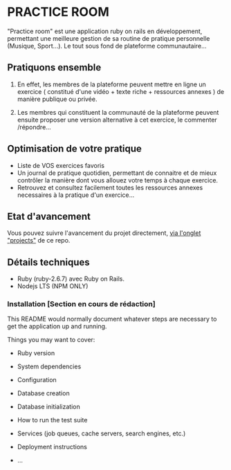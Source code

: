 # PRACTICE ROOM
"Practice room" est une application ruby on rails en développement, permettant une meilleure gestion de sa routine de pratique personnelle (Musique, Sport...). Le tout sous fond de plateforme communautaire...

## Pratiquons ensemble
1. En effet, les membres de la plateforme peuvent mettre en ligne un exercice ( constitué d'une vidéo + texte riche + ressources annexes ) de manière publique ou privée.

2. Les membres qui constituent la communauté de la plateforme peuvent ensuite proposer une version alternative à cet exercice, le commenter /répondre...

## Optimisation de votre pratique
- Liste de VOS exercices favoris
- Un journal de pratique quotidien, permettant de connaitre et de mieux contrôler la manière dont vous allouez votre temps à chaque exercice.
- Retrouvez et consultez facilement toutes les ressources annexes necessaires à la pratique d'un exercice...

## Etat d'avancement
Vous pouvez suivre l'avancement du projet directement, [via l'onglet "projects"](https://github.com/syl-p/practice-room/projects/1) de ce repo.

## Détails techniques
- Ruby (ruby-2.6.7) avec Ruby on Rails.
- Nodejs LTS (NPM ONLY)

### Installation [Section en cours de rédaction]
This README would normally document whatever steps are necessary to get the
application up and running.

Things you may want to cover:

* Ruby version

* System dependencies

* Configuration

* Database creation

* Database initialization

* How to run the test suite

* Services (job queues, cache servers, search engines, etc.)

* Deployment instructions

* ...
